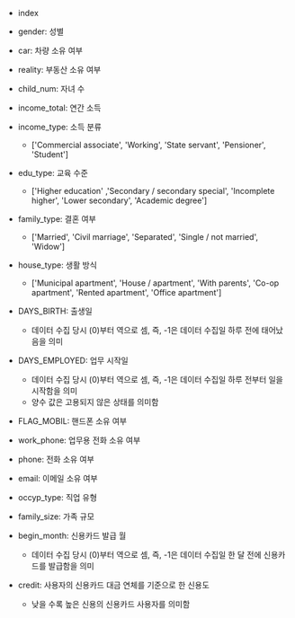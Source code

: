 - index
- gender: 성별
- car: 차량 소유 여부
- reality: 부동산 소유 여부
- child_num: 자녀 수
- income_total: 연간 소득
- income_type: 소득 분류
  - ['Commercial associate', 'Working', 'State servant', 'Pensioner', 'Student']

- edu_type: 교육 수준
  - ['Higher education' ,'Secondary / secondary special', 'Incomplete higher', 'Lower secondary', 'Academic degree']

- family_type: 결혼 여부
  - ['Married', 'Civil marriage', 'Separated', 'Single / not married', 'Widow']

- house_type: 생활 방식
  - ['Municipal apartment', 'House / apartment', 'With parents', 'Co-op apartment', 'Rented apartment', 'Office apartment']

- DAYS_BIRTH: 출생일
  - 데이터 수집 당시 (0)부터 역으로 셈, 즉, -1은 데이터 수집일 하루 전에 태어났음을 의미

- DAYS_EMPLOYED: 업무 시작일
  - 데이터 수집 당시 (0)부터 역으로 셈, 즉, -1은 데이터 수집일 하루 전부터 일을 시작함을 의미
  - 양수 값은 고용되지 않은 상태를 의미함

- FLAG_MOBIL: 핸드폰 소유 여부
- work_phone: 업무용 전화 소유 여부
- phone: 전화 소유 여부
- email: 이메일 소유 여부
- occyp_type: 직업 유형													
- family_size: 가족 규모
- begin_month: 신용카드 발급 월
  - 데이터 수집 당시 (0)부터 역으로 셈, 즉, -1은 데이터 수집일 한 달 전에 신용카드를 발급함을 의미

- credit: 사용자의 신용카드 대금 연체를 기준으로 한 신용도
  - 낮을 수록 높은 신용의 신용카드 사용자를 의미함

